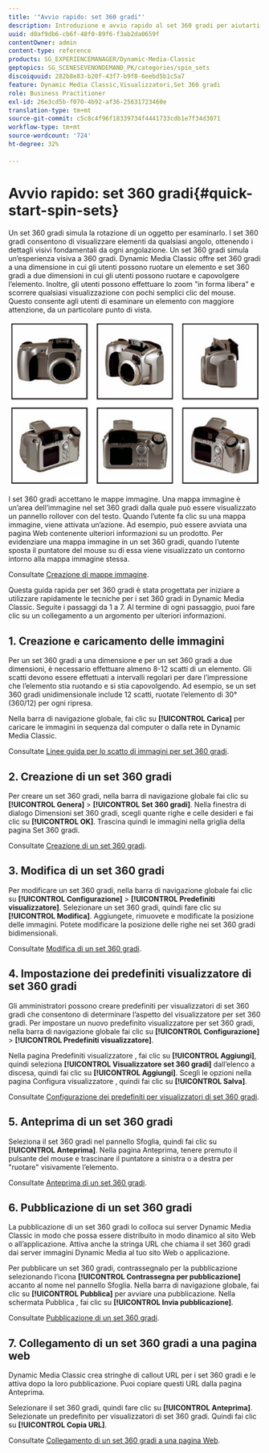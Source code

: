 ```yaml
---
title: '"Avvio rapido: set 360 gradi"'
description: Introduzione e avvio rapido al set 360 gradi per aiutarti a iniziare e a funzionare rapidamente.
uuid: d0af9db6-cb6f-48f0-89f6-f3ab2da0659f
contentOwner: admin
content-type: reference
products: SG_EXPERIENCEMANAGER/Dynamic-Media-Classic
geptopics: SG_SCENESEVENONDEMAND_PK/categories/spin_sets
discoiquuid: 282b8e83-b20f-43f7-b9f8-6eebd5b1c5a7
feature: Dynamic Media Classic,Visualizzatori,Set 360 gradi
role: Business Practitioner
exl-id: 26e3cd5b-f070-4b92-af36-25631723460e
translation-type: tm+mt
source-git-commit: c5c8c4f96f18339734f4441733cdb1e7f34d3071
workflow-type: tm+mt
source-wordcount: '724'
ht-degree: 32%

---
```


# Avvio rapido: set 360 gradi{#quick-start-spin-sets}

Un set 360 gradi simula la rotazione di un oggetto per esaminarlo. I set 360 gradi consentono di visualizzare elementi da qualsiasi angolo, ottenendo i dettagli visivi fondamentali da ogni angolazione. Un set 360 gradi simula un’esperienza visiva a 360 gradi. Dynamic Media Classic offre set 360 gradi a una dimensione in cui gli utenti possono ruotare un elemento e set 360 gradi a due dimensioni in cui gli utenti possono ruotare e capovolgere l’elemento. Inoltre, gli utenti possono effettuare lo zoom &quot;in forma libera&quot; e scorrere qualsiasi visualizzazione con pochi semplici clic del mouse. Questo consente agli utenti di esaminare un elemento con maggiore attenzione, da un particolare punto di vista.

![Immagini per un set 360 gradi](/help/assets/spin_set.png)

I set 360 gradi accettano le mappe immagine. Una mappa immagine è un’area dell’immagine nel set 360 gradi dalla quale può essere visualizzato un pannello rollover con del testo. Quando l’utente fa clic su una mappa immagine, viene attivata un’azione. Ad esempio, può essere avviata una pagina Web contenente ulteriori informazioni su un prodotto. Per evidenziare una mappa immagine in un set 360 gradi, quando l’utente sposta il puntatore del mouse su di essa viene visualizzato un contorno intorno alla mappa immagine stessa.

Consultate [Creazione di mappe immagine](creating-image-maps.md).

Questa guida rapida per set 360 gradi è stata progettata per iniziare a utilizzare rapidamente le tecniche per i set 360 gradi in Dynamic Media Classic. Seguite i passaggi da 1 a 7. Al termine di ogni passaggio, puoi fare clic su un collegamento a un argomento per ulteriori informazioni.

## 1. Creazione e caricamento delle immagini

Per un set 360 gradi a una dimensione e per un set 360 gradi a due dimensioni, è necessario effettuare almeno 8-12 scatti di un elemento. Gli scatti devono essere effettuati a intervalli regolari per dare l’impressione che l’elemento stia ruotando e si stia capovolgendo. Ad esempio, se un set 360 gradi unidimensionale include 12 scatti, ruotate l’elemento di 30° (360/12) per ogni ripresa.

Nella barra di navigazione globale, fai clic su **[!UICONTROL Carica]** per caricare le immagini in sequenza dal computer o dalla rete in Dynamic Media Classic.

Consultate [Linee guida per lo scatto di immagini per set 360 gradi](creating-spin-set.md#guidelines-for-shooting-spin-set-images).

## 2. Creazione di un set 360 gradi

Per creare un set 360 gradi, nella barra di navigazione globale fai clic su **[!UICONTROL Genera]** > **[!UICONTROL Set 360 gradi]**. Nella finestra di dialogo Dimensioni set 360 gradi, scegli quante righe e celle desideri e fai clic su **[!UICONTROL OK]**. Trascina quindi le immagini nella griglia della pagina Set 360 gradi.

Consultate [Creazione di un set 360 gradi](creating-spin-set.md#creating-a-spin-set).

<!-- 

Comment Type: remark
Last Modified By: unknown unknown 
Last Modified Date: 

<p>See <a href="#UnresolvedLink-sc7_spinsets_sp.xml#WS98ca2e6790647c06-245331fc135ab744793-8000">Including Image Maps in Spin Sets</a> to add clickable, hotspot regions, known as Image Maps, to images in a Spin Set. </p>

 -->

<!-- 

Comment Type: remark
Last Modified By: unknown unknown 
Last Modified Date: 

<p>See also <a href="#UnresolvedLink-sc7_spinsets_sp.xml#WS98ca2e6790647c06229f600f135ab7cc461-8000">Managing InfoPanel content</a>.</p>

 -->

## 3. Modifica di un set 360 gradi

Per modificare un set 360 gradi, nella barra di navigazione globale fai clic su **[!UICONTROL Configurazione]** > **[!UICONTROL Predefiniti visualizzatore]**. Selezionare un set 360 gradi, quindi fare clic su **[!UICONTROL Modifica]**. Aggiungete, rimuovete e modificate la posizione delle immagini. Potete modificare la posizione delle righe nei set 360 gradi bidimensionali. 

Consultate [Modifica di un set 360 gradi](creating-spin-set.md#editing-a-spin-set).

## 4. Impostazione dei predefiniti visualizzatore di set 360 gradi

Gli amministratori possono creare predefiniti per visualizzatori di set 360 gradi che consentono di determinare l’aspetto del visualizzatore per set 360 gradi. Per impostare un nuovo predefinito visualizzatore per set 360 gradi, nella barra di navigazione globale fai clic su **[!UICONTROL Configurazione]** > **[!UICONTROL Predefiniti visualizzatore]**.

Nella pagina Predefiniti visualizzatore , fai clic su **[!UICONTROL Aggiungi]**, quindi seleziona **[!UICONTROL Visualizzatore set 360 gradi]** dall’elenco a discesa, quindi fai clic su **[!UICONTROL Aggiungi]**. Scegli le opzioni nella pagina Configura visualizzatore , quindi fai clic su **[!UICONTROL Salva]**.

Consultate [Configurazione dei predefiniti per visualizzatori di set 360 gradi](setting-spin-set-viewer-presets.md#setting-up-spin-set-viewer-presets).

## 5. Anteprima di un set 360 gradi

Seleziona il set 360 gradi nel pannello Sfoglia, quindi fai clic su **[!UICONTROL Anteprima]**. Nella pagina Anteprima, tenere premuto il pulsante del mouse e trascinare il puntatore a sinistra o a destra per &quot;ruotare&quot; visivamente l’elemento.

Consultate [Anteprima di un set 360 gradi](previewing-spin-set.md#previewing-a-spin-set).

## 6. Pubblicazione di un set 360 gradi

La pubblicazione di un set 360 gradi lo colloca sui server Dynamic Media Classic in modo che possa essere distribuito in modo dinamico al sito Web o all’applicazione. Attiva anche la stringa URL che chiama il set 360 gradi dai server immagini Dynamic Media al tuo sito Web o applicazione.

Per pubblicare un set 360 gradi, contrassegnalo per la pubblicazione selezionando l’icona **[!UICONTROL Contrassegna per pubblicazione]** accanto al nome nel pannello Sfoglia. Nella barra di navigazione globale, fai clic su **[!UICONTROL Pubblica]** per avviare una pubblicazione. Nella schermata Pubblica , fai clic su **[!UICONTROL Invia pubblicazione]**.

Consultate [Pubblicazione di un set 360 gradi](publishing-spin-set.md#publishing-a-spin-set).

## 7. Collegamento di un set 360 gradi a una pagina web

Dynamic Media Classic crea stringhe di callout URL per i set 360 gradi e le attiva dopo la loro pubblicazione. Puoi copiare questi URL dalla pagina Anteprima.

Selezionare il set 360 gradi, quindi fare clic su **[!UICONTROL Anteprima]**. Selezionate un predefinito per visualizzatori di set 360 gradi. Quindi fai clic su **[!UICONTROL Copia URL]**.

Consultate [Collegamento di un set 360 gradi a una pagina Web](linking-spin-set-web-page.md#linking-a-spin-set-to-a-web-page).
